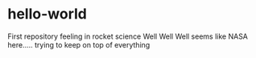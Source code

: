 # hello-world
First repository feeling in rocket science 
Well Well Well seems like NASA here..... trying to keep on top of everything

